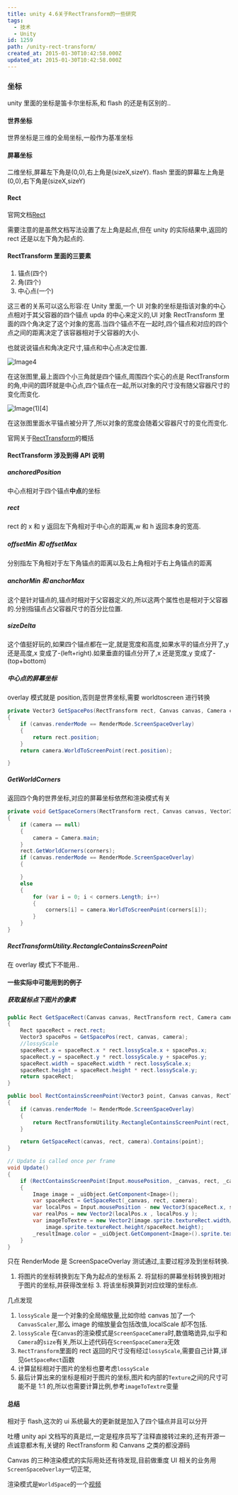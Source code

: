 ```yaml
---
title: unity 4.6关于RectTransform的一些研究
tags:
  - 技术
  - Unity
id: 1259
path: /unity-rect-transform/
created_at: 2015-01-30T10:42:58.000Z
updated_at: 2015-01-30T10:42:58.000Z
---
```


### 坐标

unity 里面的坐标是笛卡尔坐标系,和 flash 的还是有区别的..

#### 世界坐标

世界坐标是三维的全局坐标,一般作为基准坐标

#### 屏幕坐标

二维坐标,屏幕左下角是(0,0),右上角是(sizeX,sizeY). flash 里面的屏幕左上角是(0,0),右下角是(sizeX,sizeY)

#### Rect

官网文档[Rect](http://docs.unity3d.com/ScriptReference/Rect.html)

需要注意的是虽然文档写法设置了左上角是起点,但在 unity 的实际结果中,返回的 rect 还是以左下角为起点的.

<!--more-->

#### RectTransform 里面的三要素

1.  锚点(四个)
2.  角(四个)
3.  中心点(一个)

这三者的关系可以这么形容:在 Unity 里面,一个 UI 对象的坐标是指该对象的中心点相对于其父容器的四个锚点 upda 的中心来定义的,UI 对象 RectTransform 里面的四个角决定了这个对象的宽高.当四个锚点不在一起时,四个锚点和对应的四个点之间的距离决定了该容器相对于父容器的大小.

也就说说锚点和角决定尺寸,锚点和中心点决定位置.

![Image4](./Image[4].gif 'Image[4]')

在这张图里,最上面四个小三角就是四个锚点,周围四个实心的点是 RectTransform 的角,中间的圆环就是中心点,四个锚点在一起,所以对象的尺寸没有随父容器尺寸的变化而变化.

![Image(1)[4]](<./Image(1)[4].gif> 'Image(1)[4]')

在这张图里面水平锚点被分开了,所以对象的宽度会随着父容器尺寸的变化而变化.

官网关于[RectTransform](http://docs.unity3d.com/Manual/UIBasicLayout.html)的概括

#### RectTransform 涉及到得 API 说明

##### anchoredPosition

中心点相对于四个锚点**中点**的坐标

##### rect

rect 的 x 和 y 返回左下角相对于中心点的距离,w 和 h 返回本身的宽高.

##### offsetMin 和 offsetMax

分别指左下角相对于左下角锚点的距离以及右上角相对于右上角锚点的距离

##### anchorMin 和 anchorMax

这个是针对锚点的,锚点时相对于父容器定义的,所以这两个属性也是相对于父容器的.分别指锚点占父容器尺寸的百分比位置.

##### sizeDelta

这个值挺好玩的,如果四个锚点都在一定,就是宽度和高度,如果水平的锚点分开了,y 还是高度,x 变成了-(left+right).如果垂直的锚点分开了,x 还是宽度,y 变成了-(top+bottom)

##### 中心点的屏幕坐标

overlay 模式就是 position,否则是世界坐标,需要 worldtoscreen 进行转换

```csharp
private Vector3 GetSpacePos(RectTransform rect, Canvas canvas, Camera camera)
{
    if (canvas.renderMode == RenderMode.ScreenSpaceOverlay)
    {
        return rect.position;
    }
    return camera.WorldToScreenPoint(rect.position);

}
```

##### GetWorldCorners

返回四个角的世界坐标,对应的屏幕坐标依然和渲染模式有关

```csharp
private void GetSpaceCorners(RectTransform rect, Canvas canvas, Vector3[] corners,Camera camera)
{
    if (camera == null)
    {
        camera = Camera.main;
    }
    rect.GetWorldCorners(corners);
    if (canvas.renderMode == RenderMode.ScreenSpaceOverlay)
    {

    }
    else
    {
        for (var i = 0; i < corners.Length; i++)
        {
            corners[i] = camera.WorldToScreenPoint(corners[i]);
        }
    }
}
```

##### RectTransformUtility.RectangleContainsScreenPoint

在 overlay 模式下不能用..

#### 一些实际中可能用到的例子

##### 获取鼠标点下图片的像素

```csharp
public Rect GetSpaceRect(Canvas canvas, RectTransform rect, Camera camera)
{
    Rect spaceRect = rect.rect;
    Vector3 spacePos = GetSpacePos(rect, canvas, camera);
    //lossyScale
    spaceRect.x = spaceRect.x * rect.lossyScale.x + spacePos.x;
    spaceRect.y = spaceRect.y * rect.lossyScale.y + spacePos.y;
    spaceRect.width = spaceRect.width * rect.lossyScale.x;
    spaceRect.height = spaceRect.height * rect.lossyScale.y;
    return spaceRect;
}

public bool RectContainsScreenPoint(Vector3 point, Canvas canvas, RectTransform rect, Camera camera)
{
    if (canvas.renderMode != RenderMode.ScreenSpaceOverlay)
    {
        return RectTransformUtility.RectangleContainsScreenPoint(rect, point, camera);
    }

    return GetSpaceRect(canvas, rect, camera).Contains(point);
}

// Update is called once per frame
void Update()
{
    if (RectContainsScreenPoint(Input.mousePosition, _canvas, rect, _canvas.camera))
    {
        Image image = _uiObject.GetComponent<Image>();
        var spaceRect = GetSpaceRect(_canvas, rect, camera);
        var localPos = Input.mousePosition - new Vector3(spaceRect.x, spaceRect.y);
        var realPos = new Vector2(localPos.x , localPos.y );
        var imageToTextre = new Vector2(image.sprite.textureRect.width/spaceRect.width,
            image.sprite.textureRect.height/spaceRect.height);
        _resultImage.color = _uiObject.GetComponent<Image>().sprite.texture.GetPixel((int)(realPos.x*imageToTextre.x), (int)(realPos.y*imageToTextre.y));
    }
}
```

只在 RenderMode 是 ScreenSpaceOverlay 测试通过,主要过程涉及到坐标转换.

1.  将图片的坐标转换到左下角为起点的坐标系 2. 将鼠标的屏幕坐标转换到相对于图片的坐标,并获得改坐标 3. 将该坐标换算到对应纹理的坐标点.

几点发现

1.  `lossyScale` 是一个对象的全局缩放量,比如你给 canvas 加了一个`CanvasScaler`,那么 image 的缩放量会包括改值,localScale 却不包括.
2.  `lossyScale` 在`Canvas`的渲染模式是`ScreenSpaceCamera`时,数值略诡异,似乎和`Camera`的`size`有关,所以上述代码在`ScreenSpaceCamera`无效
3.  `RectTransform`里面的 rect 返回的尺寸没有经过`lossyScale`,需要自己计算,详见`GetSpaceRect`函数
4.  计算鼠标相对于图片的坐标也要考虑`lossyScale`
5.  最后计算出来的坐标是相对于图片的坐标,图片和内部的`Texture`之间的尺寸可能不是 1:1 的,所以也需要计算比例,参考`imageToTextre`变量

#### 总结

相对于 flash,这次的 ui 系统最大的更新就是加入了四个锚点并且可以分开

吐槽 unity api 文档写的真是烂,一定是程序员写了注释直接转过来的,还有开源一点诚意都木有,关键的 RectTransform 和 Canvans 之类的都没源码

Canvas 的三种渲染模式的实际用处还有待发现,目前做重度 UI 相关的业务用`ScreenSpaceOverlay`一切正常,

渲染模式是`WorldSpace`的一个[视频](https://www.youtube.com/watch?v=Mzt1rEEdeOI)
